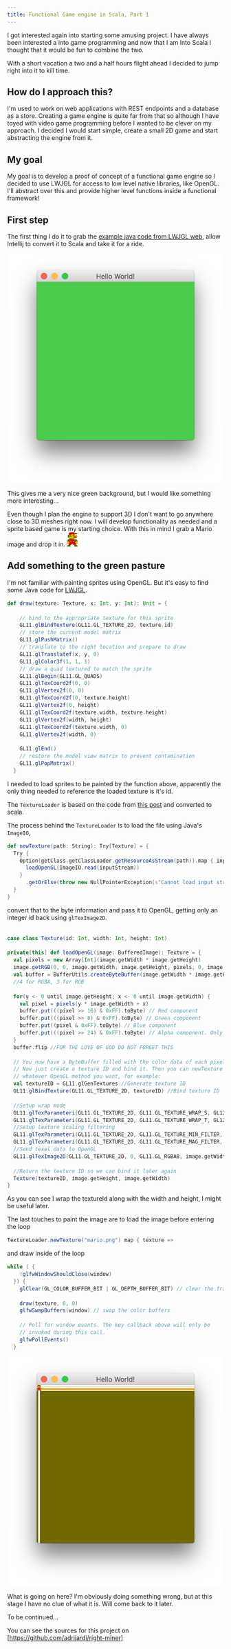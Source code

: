 ```yaml
---
title: Functional Game engine in Scala, Part 1
---
```


I got interested again into starting some amusing project. I have always been interested a into game programming and now
that I am into Scala I thought that it would be fun to combine the two.

With a short vacation a two and a half hours flight ahead I decided to jump right into it to kill time.

## How do I approach this?
I'm used to work on web applications with REST endpoints and a database as a store. Creating a game engine is quite far
from that so although I have toyed with video game programming before I wanted to be clever on my approach. I decided I 
would start simple, create a small 2D game and start abstracting the engine from it.

## My goal
My goal is to develop a proof of concept of a functional game engine so I decided to use LWJGL for access to low level 
native libraries, like OpenGL. I'll abstract over this and provide higher level functions inside a functional framework!

## First step
The first thing I do it to grab the [example java code from LWJGL web](https://www.lwjgl.org/guide), allow Intellij to 
convert it to Scala and take it for a ride.

<img src="/images/posts/game-engine/greenfield.png" alt="Green background" class="img-50" />

This gives me a very nice green background, but I would like something more interesting...

Even though I plan the engine to support 3D I don't want to go anywhere close to 3D meshes right now. I will develop 
functionality as needed and a sprite based game is my starting choice. With this in mind I grab a Mario image and drop 
it in.
<img src="/images/posts/game-engine/mario.png" alt="Mario" class="img-20" />

## Add something to the green pasture
I'm​ not familiar with painting sprites using OpenGL. But it's easy to find some Java code for [LWJGL](https://www.lwjgl.org).

```scala
def draw(texture: Texture, x: Int, y: Int): Unit = {

    // bind to the appropriate texture for this sprite
    GL11.glBindTexture(GL11.GL_TEXTURE_2D, texture.id)
    // store the current model matrix
    GL11.glPushMatrix()
    // translate to the right location and prepare to draw
    GL11.glTranslatef(x, y, 0)
    GL11.glColor3f(1, 1, 1)
    // draw a quad textured to match the sprite
    GL11.glBegin(GL11.GL_QUADS)
    GL11.glTexCoord2f(0, 0)
    GL11.glVertex2f(0, 0)
    GL11.glTexCoord2f(0, texture.height)
    GL11.glVertex2f(0, height)
    GL11.glTexCoord2f(texture.width, texture.height)
    GL11.glVertex2f(width, height)
    GL11.glTexCoord2f(texture.width, 0)
    GL11.glVertex2f(width, 0)

    GL11.glEnd()
    // restore the model view matrix to prevent contamination
    GL11.glPopMatrix()
  }
```

I needed to load sprites to be painted by the function above, apparently the only thing needed to reference the loaded 
texture is it's id.

The `TextureLoader` is based on the code from [this post](http://stackoverflow.com/a/10872080/817620) and converted to 
scala.

The process behind the `TextureLoader` is to load the file using Java's `ImageIO`,

```scala
def newTexture(path: String): Try[Texture] = {
  Try {
    Option(getClass.getClassLoader.getResourceAsStream(path)).map { inputStream =>
      loadOpenGL(ImageIO.read(inputStream))
    }
      .getOrElse(throw new NullPointerException(s"Cannot load input stream on path $path"))
  }
}
```
    
convert that to the byte information and pass it to OpenGL, getting only an integer id back using `glTexImage2D`.

```scala

case class Texture(id: Int, width: Int, height: Int)

private[this] def loadOpenGL(image: BufferedImage): Texture = {
  val pixels = new Array[Int](image.getWidth * image.getHeight)
  image.getRGB(0, 0, image.getWidth, image.getHeight, pixels, 0, image.getWidth)
  val buffer = BufferUtils.createByteBuffer(image.getWidth * image.getHeight * BYTES_PER_PIXEL)
  //4 for RGBA, 3 for RGB
  
  for(y <- 0 until image.getHeight; x <- 0 until image.getWidth) {
    val pixel = pixels(y * image.getWidth + x)
    buffer.put(((pixel >> 16) & 0xFF).toByte) // Red component
    buffer.put(((pixel >> 8) & 0xFF).toByte) // Green component
    buffer.put((pixel & 0xFF).toByte) // Blue component
    buffer.put(((pixel >> 24) & 0xFF).toByte) // Alpha component. Only for RGBA
  }
  buffer.flip //FOR THE LOVE OF GOD DO NOT FORGET THIS
  
  // You now have a ByteBuffer filled with the color data of each pixel.
  // Now just create a texture ID and bind it. Then you can newTexture it using
  // whatever OpenGL method you want, for example:
  val textureID = GL11.glGenTextures //Generate texture ID
  GL11.glBindTexture(GL11.GL_TEXTURE_2D, textureID) //Bind texture ID
  
  //Setup wrap mode
  GL11.glTexParameteri(GL11.GL_TEXTURE_2D, GL11.GL_TEXTURE_WRAP_S, GL12.GL_CLAMP_TO_EDGE)
  GL11.glTexParameteri(GL11.GL_TEXTURE_2D, GL11.GL_TEXTURE_WRAP_T, GL12.GL_CLAMP_TO_EDGE)
  //Setup texture scaling filtering
  GL11.glTexParameteri(GL11.GL_TEXTURE_2D, GL11.GL_TEXTURE_MIN_FILTER, GL11.GL_LINEAR)
  GL11.glTexParameteri(GL11.GL_TEXTURE_2D, GL11.GL_TEXTURE_MAG_FILTER, GL11.GL_LINEAR)
  //Send texel data to OpenGL
  GL11.glTexImage2D(GL11.GL_TEXTURE_2D, 0, GL11.GL_RGBA8, image.getWidth, image.getHeight, 0, GL11.GL_RGBA, GL11.GL_UNSIGNED_BYTE, buffer)
  
  //Return the texture ID so we can bind it later again
  Texture(textureID, image.getHeight, image.getWidth)
}
```

As you can see I wrap the textureId along with the width and height, I might be useful later.

The last touches to paint the image are to load the image before entering the loop 
```scala
TextureLoader.newTexture("mario.png") map { texture =>
```

and draw inside of the loop

``` scala
while ( {
    !glfwWindowShouldClose(window)
  }) {
    glClear(GL_COLOR_BUFFER_BIT | GL_DEPTH_BUFFER_BIT) // clear the framebuffer

    draw(texture, 0, 0)
    glfwSwapBuffers(window) // swap the color buffers

    // Poll for window events. The key callback above will only be
    // invoked during this call.
    glfwPollEvents()
  }
```

<img src="/images/posts/game-engine/screenshot1.png" alt="First game screenshot" class="img-50" />

What is going on here? I'm obviously doing something wrong, but at this stage I have no clue of what it is. Will come 
back to it later.  

To be continued...

You can see the sources for this project on [https://github.com/adrijardi/right-miner]
